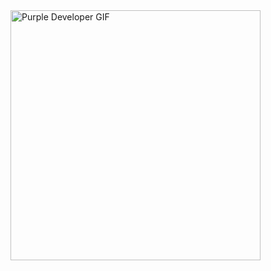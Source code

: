 <img align="right" alt="Purple Developer GIF" width="400" src="https://media.tenor.com/rePFwzmK6VAAAAAC/developer.gif">
